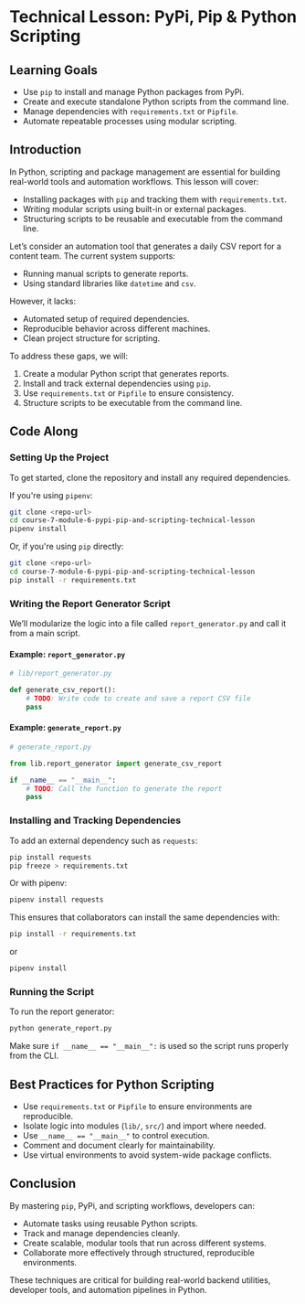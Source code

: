 # Technical Lesson: PyPi, Pip & Python Scripting

## Learning Goals

- Use `pip` to install and manage Python packages from PyPi.
- Create and execute standalone Python scripts from the command line.
- Manage dependencies with `requirements.txt` or `Pipfile`.
- Automate repeatable processes using modular scripting.

## Introduction

In Python, scripting and package management are essential for building real-world tools and automation workflows. This lesson will cover:

- Installing packages with `pip` and tracking them with `requirements.txt`.
- Writing modular scripts using built-in or external packages.
- Structuring scripts to be reusable and executable from the command line.

Let’s consider an automation tool that generates a daily CSV report for a content team. The current system supports:

- Running manual scripts to generate reports.
- Using standard libraries like `datetime` and `csv`.

However, it lacks:

- Automated setup of required dependencies.
- Reproducible behavior across different machines.
- Clean project structure for scripting.

To address these gaps, we will:

1. Create a modular Python script that generates reports.  
2. Install and track external dependencies using `pip`.  
3. Use `requirements.txt` or `Pipfile` to ensure consistency.  
4. Structure scripts to be executable from the command line.

## Code Along

### Setting Up the Project

To get started, clone the repository and install any required dependencies.

If you're using `pipenv`:

```bash
git clone <repo-url>
cd course-7-module-6-pypi-pip-and-scripting-technical-lesson
pipenv install
```

Or, if you're using `pip` directly:

```bash
git clone <repo-url>
cd course-7-module-6-pypi-pip-and-scripting-technical-lesson
pip install -r requirements.txt
```

### Writing the Report Generator Script

We’ll modularize the logic into a file called `report_generator.py` and call it from a main script.

#### Example: `report_generator.py`

```python
# lib/report_generator.py

def generate_csv_report():
    # TODO: Write code to create and save a report CSV file
    pass
```

#### Example: `generate_report.py`

```python
# generate_report.py

from lib.report_generator import generate_csv_report

if __name__ == "__main__":
    # TODO: Call the function to generate the report
    pass
```

### Installing and Tracking Dependencies

To add an external dependency such as `requests`:

```bash
pip install requests
pip freeze > requirements.txt
```

Or with pipenv:

```bash
pipenv install requests
```

This ensures that collaborators can install the same dependencies with:

```bash
pip install -r requirements.txt
```

or

```bash
pipenv install
```

### Running the Script

To run the report generator:

```bash
python generate_report.py
```

Make sure `if __name__ == "__main__":` is used so the script runs properly from the CLI.

## Best Practices for Python Scripting

- Use `requirements.txt` or `Pipfile` to ensure environments are reproducible.  
- Isolate logic into modules (`lib/`, `src/`) and import where needed.  
- Use `__name__ == "__main__"` to control execution.  
- Comment and document clearly for maintainability.  
- Use virtual environments to avoid system-wide package conflicts.

## Conclusion

By mastering `pip`, PyPi, and scripting workflows, developers can:

- Automate tasks using reusable Python scripts.  
- Track and manage dependencies cleanly.  
- Create scalable, modular tools that run across different systems.  
- Collaborate more effectively through structured, reproducible environments.

These techniques are critical for building real-world backend utilities, developer tools, and automation pipelines in Python.

